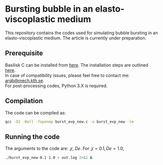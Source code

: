 # Bursting bubble in an elasto-viscoplastic medium

This repository contains the codes used for simulating bubble bursting in an elasto-viscoplastic medium. 
The article is currently under preparation.

## Prerequisite

Basilisk C can be installed from [here](http://basilisk.fr). The installation steps are outlined [here](http://basilisk.fr/src/INSTALL). \
In case of compatibility issues, please feel free to contact me: [argb@mech.kth.se](mailto:argb@mech.kth.se). \
For post-processing codes, Python 3.X is required. 

## Compilation

The code can be compiled as: 
```bash
qcc -O2 -Wall -fopenmp burst_evp_new.c -o burst_evp_new -lm
```

## Running the code

The arguments to the code are: $\mathcal{J}$, $De$. For $\mathcal{J}=0.1,De=1.0$,
```bash 
./burst_evp_new 0.1 1.0 > out.log 2>&1 &
```

